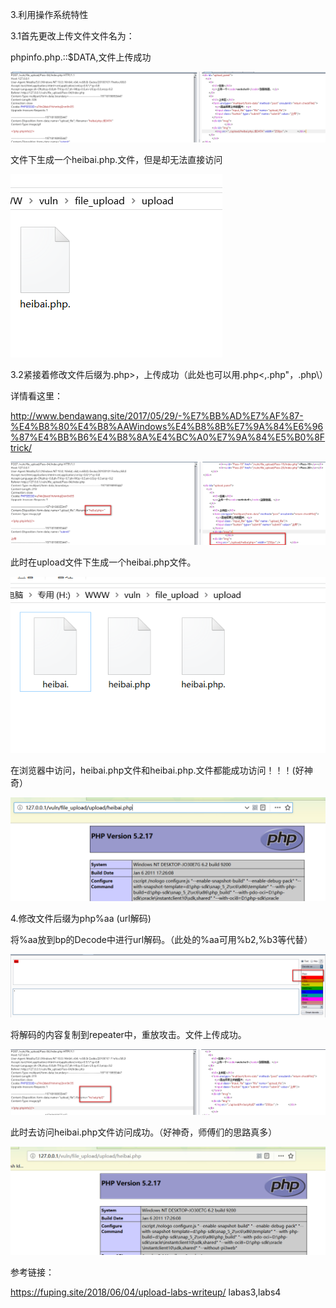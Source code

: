 3.利用操作系统特性

3.1首先更改上传文件文件名为：

phpinfo.php.::$DATA,文件上传成功

![](images/76A1913FD983479BBCD4FFA9CA920B1Bclipboard.png)

文件下生成一个heibai.php.文件，但是却无法直接访问

![](images/F0C0EFA8703B4352A455DACBC61F597Dclipboard.png)

3.2紧接着修改文件后缀为.php>，上传成功（此处也可以用.php<,.php"，.php\）

详情看这里：

http://www.bendawang.site/2017/05/29/-%E7%BB%AD%E7%AF%87-%E4%B8%80%E4%B8%AAWindows%E4%B8%8B%E7%9A%84%E6%96%87%E4%BB%B6%E4%B8%8A%E4%BC%A0%E7%9A%84%E5%B0%8Ftrick/

![](images/6E4281A423FB43DDADA613AD62F073FAclipboard.png)

此时在upload文件下生成一个heibai.php文件。

![](images/13655F531A754681A9A197372F7122A9clipboard.png)

在浏览器中访问，heibai.php文件和heibai.php.文件都能成功访问！！！(好神奇）

![](images/79170C84A9E4474788EDB20D0ACDFA97clipboard.png)

4.修改文件后缀为php%aa (url解码)

将%aa放到bp的Decode中进行url解码。（此处的%aa可用%b2,%b3等代替）

![](images/C859FAEF3A664A7CA3973F4A247DAF06clipboard.png)

将解码的内容复制到repeater中，重放攻击。文件上传成功。

![](images/DC2AE56A2BEB4DEDBCF0A8C4589AC72Dclipboard.png)

此时去访问heibai.php文件访问成功。（好神奇，师傅们的思路真多）

![](images/0AC4A3E01DD143A1BED9A91278EB556Fclipboard.png)

参考链接：

https://fuping.site/2018/06/04/upload-labs-writeup/      labas3,labs4